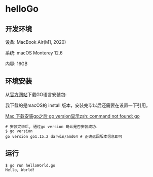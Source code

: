 # helloGo

## 开发环境

设备: MacBook Air(M1, 2020)

系统: macOS Monterey 12.6

内容: 16GB
## 环境安装
 从[官方网站](https://go.dev/dl/)下载GO语言安装包:

我下载的是macOS的 install 版本，安装完毕以后还需要在设置一下引用。

[Mac 下载安装go之后 go version显示zsh: command not found: go](https://blog.csdn.net/qq_44812523/article/details/118529183)

```shell
# 安装完毕后, 通过go version 确认是否安装成功.
$ go version
go version go1.15.2 darwin/amd64 # 正确返回版本信息即可
```
## 运行
```shell
$ go run helloWorld.go
Hello, World!
```